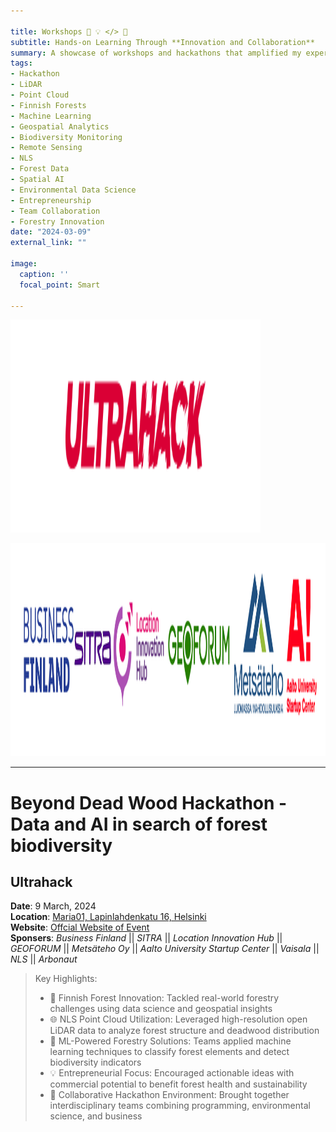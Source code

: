 ```yaml
---

title: Workshops 🤖 💡 </> 🏁
subtitle: Hands-on Learning Through **Innovation and Collaboration**
summary: A showcase of workshops and hackathons that amplified my expertise in LiDAR, machine learning, geospatial intelligence, and entrepreneurship—focusing on real-world data challenges and interdisciplinary teamwork in forestry and environmental domains.
tags:
- Hackathon
- LiDAR
- Point Cloud
- Finnish Forests
- Machine Learning
- Geospatial Analytics
- Biodiversity Monitoring
- Remote Sensing
- NLS
- Forest Data
- Spatial AI
- Environmental Data Science
- Entrepreneurship
- Team Collaboration
- Forestry Innovation
date: "2024-03-09"
external_link: ""

image:
  caption: ''
  focal_point: Smart

---
```


<img src="ultrahack_logo.png" alt="Ultrahack Logo" width="400" height="341"/>
<p><img src="deadwood_sponsers.webp" alt="Deadwood Sponsers Logo" width="800" height="341"/></p>
<hr>

# Beyond Dead Wood Hackathon - Data and AI in search of forest biodiversity
## Ultrahack

**Date**: 9 March, 2024<br>
**Location**: [Maria01, Lapinlahdenkatu 16, Helsinki](https://maps.app.goo.gl/CTzELxoYeUQnvTpS9)<br>
**Website**: [Offcial Website of Event](https://new.ultrahack.org/hackathons/beyond-dead-wood-hackathon)<br>
**Sponsers**: *Business Finland* || *SITRA* || *Location Innovation Hub* || *GEOFORUM* || *Metsäteho Oy* || *Aalto University Startup Center* || *Vaisala* || *NLS* || *Arbonaut* 
<br>

> Key Highlights:
> * 🌲 Finnish Forest Innovation: Tackled real-world forestry challenges using data science and geospatial insights
> * 🌐 NLS Point Cloud Utilization: Leveraged high-resolution open LiDAR data to analyze forest structure and deadwood distribution
> * 🤖 ML-Powered Forestry Solutions: Teams applied machine learning techniques to classify forest elements and detect biodiversity indicators
> * 💡 Entrepreneurial Focus: Encouraged actionable ideas with commercial potential to benefit forest health and sustainability
> * 👥 Collaborative Hackathon Environment: Brought together interdisciplinary teams combining programming, environmental science, and business
